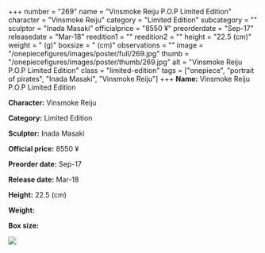 +++
number = "269"
name = "Vinsmoke Reiju P.O.P Limited Edition"
character = "Vinsmoke Reiju"
category = "Limited Edition"
subcategory = ""
sculptor = "Inada Masaki"
officialprice = "8550 ¥"
preorderdate = "Sep-17"
releasedate = "Mar-18"
reedition1 = ""
reedition2 = ""
height = "22.5 (cm)"
weight = " (g)"
boxsize = " (cm)"
observations = ""
image = "/onepiecefigures/images/poster/full/269.jpg"
thumb = "/onepiecefigures/images/poster/thumb/269.jpg"
alt = "Vinsmoke Reiju P.O.P Limited Edition"
class = "limited-edition"
tags = ["onepiece", "portrait of pirates", "Inada Masaki", "Vinsmoke Reiju"]
+++
**Name:** Vinsmoke Reiju P.O.P Limited Edition

**Character:** Vinsmoke Reiju

**Category:** Limited Edition 

**Sculptor:** Inada Masaki

**Official price:** 8550 ¥

**Preorder date:** Sep-17

**Release date:** Mar-18

**Height:** 22.5 (cm)

**Weight:** 

**Box size:** 

<img src="/onepiecefigures/images/poster/thumb/269.jpg">